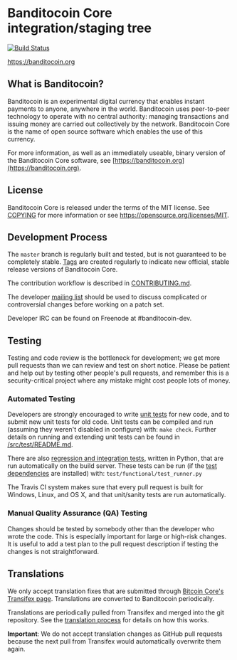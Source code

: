 Banditocoin Core integration/staging tree
=====================================

[![Build Status](https://travis-ci.org/banditocoin-project/banditocoin.svg?branch=master)](https://travis-ci.org/banditocoin-project/banditocoin)

https://banditocoin.org

What is Banditocoin?
----------------

Banditocoin is an experimental digital currency that enables instant payments to
anyone, anywhere in the world. Banditocoin uses peer-to-peer technology to operate
with no central authority: managing transactions and issuing money are carried
out collectively by the network. Banditocoin Core is the name of open source
software which enables the use of this currency.

For more information, as well as an immediately useable, binary version of
the Banditocoin Core software, see [https://banditocoin.org](https://banditocoin.org).

License
-------

Banditocoin Core is released under the terms of the MIT license. See [COPYING](COPYING) for more
information or see https://opensource.org/licenses/MIT.

Development Process
-------------------

The `master` branch is regularly built and tested, but is not guaranteed to be
completely stable. [Tags](https://github.com/banditocoin-project/banditocoin/tags) are created
regularly to indicate new official, stable release versions of Banditocoin Core.

The contribution workflow is described in [CONTRIBUTING.md](CONTRIBUTING.md).

The developer [mailing list](https://groups.google.com/forum/#!forum/banditocoin-dev)
should be used to discuss complicated or controversial changes before working
on a patch set.

Developer IRC can be found on Freenode at #banditocoin-dev.

Testing
-------

Testing and code review is the bottleneck for development; we get more pull
requests than we can review and test on short notice. Please be patient and help out by testing
other people's pull requests, and remember this is a security-critical project where any mistake might cost people
lots of money.

### Automated Testing

Developers are strongly encouraged to write [unit tests](src/test/README.md) for new code, and to
submit new unit tests for old code. Unit tests can be compiled and run
(assuming they weren't disabled in configure) with: `make check`. Further details on running
and extending unit tests can be found in [/src/test/README.md](/src/test/README.md).

There are also [regression and integration tests](/test), written
in Python, that are run automatically on the build server.
These tests can be run (if the [test dependencies](/test) are installed) with: `test/functional/test_runner.py`

The Travis CI system makes sure that every pull request is built for Windows, Linux, and OS X, and that unit/sanity tests are run automatically.

### Manual Quality Assurance (QA) Testing

Changes should be tested by somebody other than the developer who wrote the
code. This is especially important for large or high-risk changes. It is useful
to add a test plan to the pull request description if testing the changes is
not straightforward.

Translations
------------

We only accept translation fixes that are submitted through [Bitcoin Core's Transifex page](https://www.transifex.com/projects/p/bitcoin/).
Translations are converted to Banditocoin periodically.

Translations are periodically pulled from Transifex and merged into the git repository. See the
[translation process](doc/translation_process.md) for details on how this works.

**Important**: We do not accept translation changes as GitHub pull requests because the next
pull from Transifex would automatically overwrite them again.
